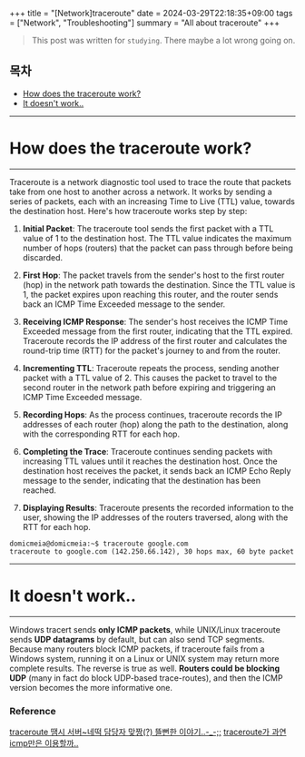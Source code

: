 +++
title = "[Network]traceroute"
date = 2024-03-29T22:18:35+09:00
tags = ["Network", "Troubleshooting"]
summary = "All about traceroute"
+++
> This post was written for `studying`. There maybe a lot wrong going on.

## 목차
* [How does the traceroute work?](#how-does-the-traceroute-work)
* [It doesn't work..](#it-doesnt-work)

---

# How does the traceroute work?
---

Traceroute is a network diagnostic tool used to trace the route that packets take from one host to another across a network. It works by sending a series of packets, each with an increasing Time to Live (TTL) value, towards the destination host. Here's how traceroute works step by step:

1. **Initial Packet**: The traceroute tool sends the first packet with a TTL value of 1 to the destination host. The TTL value indicates the maximum number of hops (routers) that the packet can pass through before being discarded.

2. **First Hop**: The packet travels from the sender's host to the first router (hop) in the network path towards the destination. Since the TTL value is 1, the packet expires upon reaching this router, and the router sends back an ICMP Time Exceeded message to the sender.

3. **Receiving ICMP Response**: The sender's host receives the ICMP Time Exceeded message from the first router, indicating that the TTL expired. Traceroute records the IP address of the first router and calculates the round-trip time (RTT) for the packet's journey to and from the router.

4. **Incrementing TTL**: Traceroute repeats the process, sending another packet with a TTL value of 2. This causes the packet to travel to the second router in the network path before expiring and triggering an ICMP Time Exceeded message.

5. **Recording Hops**: As the process continues, traceroute records the IP addresses of each router (hop) along the path to the destination, along with the corresponding RTT for each hop.

6. **Completing the Trace**: Traceroute continues sending packets with increasing TTL values until it reaches the destination host. Once the destination host receives the packet, it sends back an ICMP Echo Reply message to the sender, indicating that the destination has been reached.

7. **Displaying Results**: Traceroute presents the recorded information to the user, showing the IP addresses of the routers traversed, along with the RTT for each hop.

```shell
domicmeia@domicmeia:~$ traceroute google.com
traceroute to google.com (142.250.66.142), 30 hops max, 60 byte packet
```

---

# It doesn't work..
---

Windows tracert sends **only ICMP packets**, while UNIX/Linux traceroute sends **UDP datagrams** by default, but can also send TCP segments.
Because many routers block ICMP packets, if traceroute fails from a Windows system, running it on a Linux or UNIX system may return more complete results. The reverse is true as well. **Routers could be blocking UDP** (many in fact do block UDP-based trace-routes), and then the ICMP version becomes the more informative one.

### Reference

[traceroute 땜시 서버~네떡 담당자 맞짱(?) 뜰뻔한 이야기..-_-;;][link]
[traceroute가 과연 icmp만은 이용할까..][link1]

[link]:https://cafe.naver.com/neteg
[link1]:https://cafe.naver.com/neteg/7211